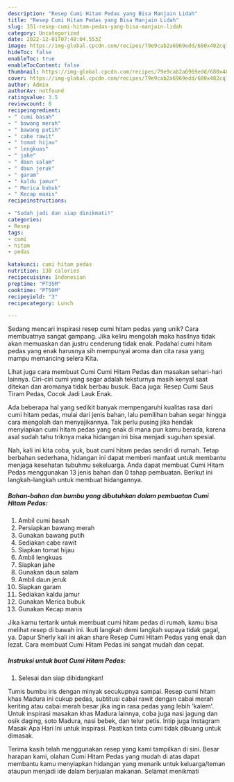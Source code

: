 ```yaml
---
description: "Resep Cumi Hitam Pedas yang Bisa Manjain Lidah"
title: "Resep Cumi Hitam Pedas yang Bisa Manjain Lidah"
slug: 351-resep-cumi-hitam-pedas-yang-bisa-manjain-lidah
category: Uncategorized
date: 2022-12-01T07:40:04.553Z
image: https://img-global.cpcdn.com/recipes/79e9cab2a6969edd/680x482cq70/cumi-hitam-pedas-foto-resep-utama.jpg
hideToc: false
enableToc: true
enableTocContent: false
thumbnail: https://img-global.cpcdn.com/recipes/79e9cab2a6969edd/680x482cq70/cumi-hitam-pedas-foto-resep-utama.jpg
cover: https://img-global.cpcdn.com/recipes/79e9cab2a6969edd/680x482cq70/cumi-hitam-pedas-foto-resep-utama.jpg
author: Admin
authorAv: notfound
ratingvalue: 3.5
reviewcount: 8
recipeingredient:
- " cumi basah"
- " bawang merah"
- " bawang putih"
- " cabe rawit"
- " tomat hijau"
- " lengkuas"
- " jahe"
- " daun salam"
- " daun jeruk"
- " garam"
- " kaldu jamur"
- " Merica bubuk"
- " Kecap manis"
recipeinstructions:

- "Sudah jadi dan siap dinikmati!"
categories:
- Resep
tags:
- cumi
- hitam
- pedas

katakunci: cumi hitam pedas 
nutrition: 138 calories
recipecuisine: Indonesian
preptime: "PT35M"
cooktime: "PT50M"
recipeyield: "3"
recipecategory: Lunch

---
```





Sedang mencari inspirasi resep cumi hitam pedas yang unik? Cara membuatnya sangat gampang. Jika keliru mengolah maka hasilnya tidak akan memuaskan dan justru cenderung tidak enak. Padahal cumi hitam pedas yang enak harusnya sih mempunyai aroma dan cita rasa yang mampu memancing selera Kita.





Lihat juga cara membuat Cumi Cumi Hitam Pedas dan masakan sehari-hari lainnya. Ciri-ciri cumi yang segar adalah teksturnya masih kenyal saat ditekan dan aromanya tidak berbau busuk. Baca juga: Resep Cumi Saus Tiram Pedas, Cocok Jadi Lauk Enak.

Ada beberapa hal yang sedikit banyak mempengaruhi kualitas rasa dari cumi hitam pedas, mulai dari jenis bahan, lalu pemilihan bahan segar hingga cara mengolah dan menyajikannya. Tak perlu pusing jika hendak menyiapkan cumi hitam pedas yang enak di mana pun kamu berada, karena asal sudah tahu triknya maka hidangan ini bisa menjadi suguhan spesial.






Nah, kali ini kita coba, yuk, buat cumi hitam pedas sendiri di rumah. Tetap berbahan sederhana, hidangan ini dapat memberi manfaat untuk membantu menjaga kesehatan tubuhmu sekeluarga. Anda dapat membuat Cumi Hitam Pedas menggunakan 13 jenis bahan dan 0 tahap pembuatan. Berikut ini langkah-langkah untuk membuat hidangannya.

<!--inarticleads1-->

##### Bahan-bahan dan bumbu yang dibutuhkan dalam pembuatan Cumi Hitam Pedas:

1. Ambil  cumi basah
1. Persiapkan  bawang merah
1. Gunakan  bawang putih
1. Sediakan  cabe rawit
1. Siapkan  tomat hijau
1. Ambil  lengkuas
1. Siapkan  jahe
1. Gunakan  daun salam
1. Ambil  daun jeruk
1. Siapkan  garam
1. Sediakan  kaldu jamur
1. Gunakan  Merica bubuk
1. Gunakan  Kecap manis


Jika kamu tertarik untuk membuat cumi hitam pedas di rumah, kamu bisa melihat resep di bawah ini. Ikuti langkah demi langkah supaya tidak gagal, ya. Dapur Sherly kali ini akan share Resep Cumi Hitam Pedas yang enak dan lezat. Cara membuat Cumi Hitam Pedas ini sangat mudah dan cepat. 

<!--inarticleads2-->

##### Instruksi untuk buat Cumi Hitam Pedas:


1. Selesai dan siap dihidangkan!

Tumis bumbu iris dengan minyak secukupnya sampai. Resep cumi hitam khas Madura ini cukup pedas, subtitusi cabai rawit dengan cabai merah keriting atau cabai merah besar jika ingin rasa pedas yang lebih &#39;kalem&#39;. Untuk inspirasi masakan khas Madura lainnya, coba juga nasi jagung dan osik daging, soto Madura, nasi bebek, dan telur petis. Intip juga Instagram Masak Apa Hari Ini untuk inspirasi. Pastikan tinta cumi tidak dibuang untuk dimasak. 

Terima kasih telah menggunakan resep yang kami tampilkan di sini. Besar harapan kami, olahan Cumi Hitam Pedas yang mudah di atas dapat membantu kamu menyiapkan hidangan yang menarik untuk keluarga/teman ataupun menjadi ide dalam berjualan makanan. Selamat menikmati
